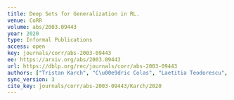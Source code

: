 ```yaml
---
title: Deep Sets for Generalization in RL.
venue: CoRR
volume: abs/2003.09443
year: 2020
type: Informal Publications
access: open
key: journals/corr/abs-2003-09443
ee: https://arxiv.org/abs/2003.09443
url: https://dblp.org/rec/journals/corr/abs-2003-09443
authors: ["Tristan Karch", "C\u00e9dric Colas", "Laetitia Teodorescu", "Cl\u00e9ment Moulin-Frier", "Pierre-Yves Oudeyer"]
sync_version: 3
cite_key: journals/corr/abs-2003-09443/Karch/2020
---
```


